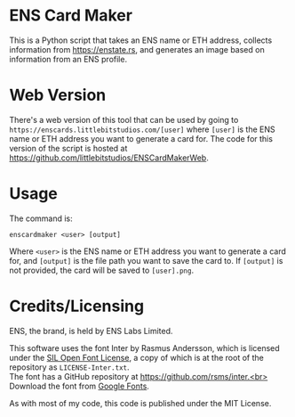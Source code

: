 # ENS Card Maker
This is a Python script that takes an ENS name or ETH address, collects information from https://enstate.rs, and generates an image based on information from an ENS profile.

# Web Version
There's a web version of this tool that can be used by going to `https://enscards.littlebitstudios.com/[user]` where `[user]` is the ENS name or ETH address you want to generate a card for.
The code for this version of the script is hosted at https://github.com/littlebitstudios/ENSCardMakerWeb.

# Usage
The command is:
```
enscardmaker <user> [output]
```
Where `<user>` is the ENS name or ETH address you want to generate a card for, and `[output]` is the file path you want to save the card to. If `[output]` is not provided, the card will be saved to `[user].png`.

# Credits/Licensing
ENS, the brand, is held by ENS Labs Limited.

This software uses the font Inter by Rasmus Andersson, which is licensed under the [SIL Open Font License](https://openfontlicense.org/), a copy of which is at the root of the repository as `LICENSE-Inter.txt`.<br>
The font has a GitHub repository at https://github.com/rsms/inter.<br>
Download the font from [Google Fonts](https://fonts.google.com/specimen/Inter).

As with most of my code, this code is published under the MIT License.
